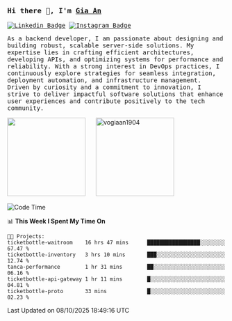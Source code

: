 ### <samp>Hi there 👋, I'm <a href="https://www.linkedin.com/in/vogiaan1904/" target="_blank">Gia An</a></samp>

<samp> [![Linkedin Badge](https://img.shields.io/badge/-LinkedIn-0e76a8?style=flat-square&logo=Linkedin&logoColor=white)](https://linkedin.com/in/vogiaan1904)
[![Instagram Badge](https://img.shields.io/badge/-Instagram-e4405f?style=flat-square&logo=Instagram&logoColor=white)](https://instagram.com/_.ja.ann_/) </samp> 

<samp>As a backend developer, I am passionate about designing and building robust, scalable server-side solutions. My expertise lies in crafting efficient architectures, developing APIs, and optimizing systems for performance and reliability. With a strong interest in DevOps practices, I continuously explore strategies for seamless integration, deployment automation, and infrastructure management. Driven by curiosity and a commitment to innovation, I strive to deliver impactful software solutions that enhance user experiences and contribute positively to the tech community.</samp>



<div>
  <img height="180em" src="https://github-readme-stats.vercel.app/api/top-langs/?username=vogiaan1904&show_icons=true&hide_border=true&layout=compact&langs_count=10&theme=transparent&include_orgs=true"/>
  &nbsp;&nbsp;&nbsp;&nbsp;
  <img height="180em" src="https://github-readme-stats.vercel.app/api?username=vogiaan1904&show_icons=true&hide_border=true&&count_private=true&include_all_commits=true&theme=transparent&locale=en" alt="vogiaan1904" />
</div>






<!--START_SECTION:waka-->
![Code Time](http://img.shields.io/badge/Code%20Time-1%2C497%20hrs%207%20mins-blue)

📊 **This Week I Spent My Time On** 

```text
🐱‍💻 Projects: 
ticketbottle-waitroom    16 hrs 47 mins      █████████████████░░░░░░░░   67.47 % 
ticketbottle-inventory   3 hrs 10 mins       ███░░░░░░░░░░░░░░░░░░░░░░   12.74 % 
tanca-performance        1 hr 31 mins        ██░░░░░░░░░░░░░░░░░░░░░░░   06.16 % 
ticketbottle-api-gateway 1 hr 11 mins        █░░░░░░░░░░░░░░░░░░░░░░░░   04.81 % 
ticketbottle-proto       33 mins             █░░░░░░░░░░░░░░░░░░░░░░░░   02.23 % 
```


 Last Updated on 08/10/2025 18:49:16 UTC
<!--END_SECTION:waka-->
